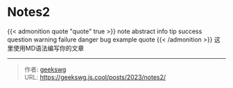 # Notes2

{{< admonition quote "quote" true >}}
note abstract info tip success question warning failure danger bug example quote
{{< /admonition >}}
这里使用MD语法编写你的文章
<!--more-->

---

> 作者: [geekswg](https://github.com/geekswg)  
> URL: https://geekswg.js.cool/posts/2023/notes2/  

